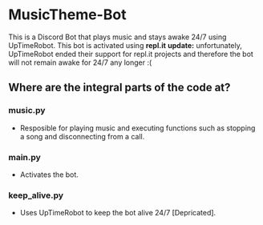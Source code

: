 # MusicTheme-Bot
This is a Discord Bot that plays music and stays awake 24/7 using UpTimeRobot. This bot is activated using **repl.it**
**update:** unfortunately, UpTimeRobot ended their support for repl.it projects and therefore the bot will not remain awake for 24/7 any longer :(
## Where are the integral parts of the code at?
### music.py
- Resposible for playing music and executing functions such as stopping a song and disconnecting from a call. <br />
### main.py
- Activates the bot. <br />
### keep_alive.py
- Uses UpTimeRobot to keep the bot alive 24/7 [Depricated]. <br />
